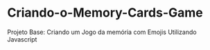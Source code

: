 # Criando-o-Memory-Cards-Game
Projeto Base: Criando um Jogo da memória com Emojis Utilizando Javascript
